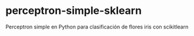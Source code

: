 # perceptron-simple-sklearn

Perceptron simple en Python para clasificación de flores iris con scikitlearn

